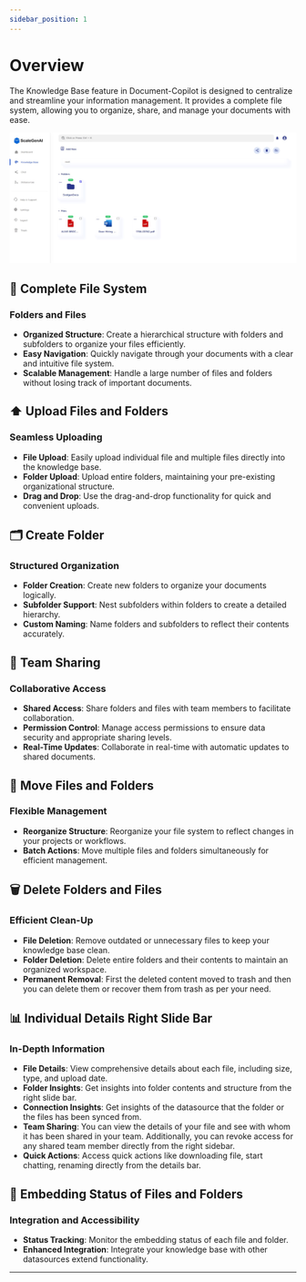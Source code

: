 ```yaml
---
sidebar_position: 1
---
```


# Overview

The Knowledge Base feature in Document-Copilot is designed to centralize and streamline your information management. It provides a complete file system, allowing you to organize, share, and manage your documents with ease.

![Knowledgebase overview](../../static/img/co-pilot/knowledgebase_overview.jpg)

## 📁 Complete File System

### Folders and Files

- **Organized Structure**: Create a hierarchical structure with folders and subfolders to organize your files efficiently.
- **Easy Navigation**: Quickly navigate through your documents with a clear and intuitive file system.
- **Scalable Management**: Handle a large number of files and folders without losing track of important documents.

## ⬆️ Upload Files and Folders

### Seamless Uploading

- **File Upload**: Easily upload individual file and multiple files directly into the knowledge base.
- **Folder Upload**: Upload entire folders, maintaining your pre-existing organizational structure.
- **Drag and Drop**: Use the drag-and-drop functionality for quick and convenient uploads.

## 🗂️ Create Folder

### Structured Organization

- **Folder Creation**: Create new folders to organize your documents logically.
- **Subfolder Support**: Nest subfolders within folders to create a detailed hierarchy.
- **Custom Naming**: Name folders and subfolders to reflect their contents accurately.

## 🤝 Team Sharing

### Collaborative Access

- **Shared Access**: Share folders and files with team members to facilitate collaboration.
- **Permission Control**: Manage access permissions to ensure data security and appropriate sharing levels.
- **Real-Time Updates**: Collaborate in real-time with automatic updates to shared documents.

## 🔄 Move Files and Folders

### Flexible Management

- **Reorganize Structure**: Reorganize your file system to reflect changes in your projects or workflows.
- **Batch Actions**: Move multiple files and folders simultaneously for efficient management.

## 🗑️ Delete Folders and Files

### Efficient Clean-Up

- **File Deletion**: Remove outdated or unnecessary files to keep your knowledge base clean.
- **Folder Deletion**: Delete entire folders and their contents to maintain an organized workspace.
- **Permanent Removal**: First the deleted content moved to trash and then you can delete them or recover them from trash as per your need.

## 📊 Individual Details Right Slide Bar

### In-Depth Information

- **File Details**: View comprehensive details about each file, including size, type, and upload date.
- **Folder Insights**: Get insights into folder contents and structure from the right slide bar.
- **Connection Insights**: Get insights of the datasource that the folder or the files has been synced from.
- **Team Sharing**: You can view the details of your file and see with whom it has been shared in your team. Additionally, you can revoke access for any shared team member directly from the right sidebar.
- **Quick Actions**: Access quick actions like downloading file, start chatting, renaming directly from the details bar.

## 📌 Embedding Status of Files and Folders

### Integration and Accessibility

- **Status Tracking**: Monitor the embedding status of each file and folder.
- **Enhanced Integration**: Integrate your knowledge base with other datasources extend functionality.

---
